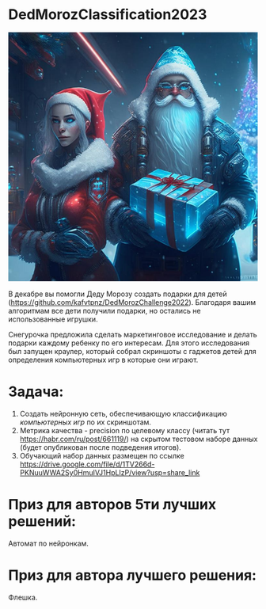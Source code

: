 # DedMorozClassification2023

<img src="./blob/master/raw/warehouse.jpg" width="640"/>

В декабре вы помогли Деду Морозу создать подарки для детей (https://github.com/kafvtpnz/DedMorozChallenge2022). 
Благодаря вашим алгоритмам все дети получили подарки, но остались не использованные игрушки.

Снегурочка предложила сделать маркетинговое исследование и делать подарки каждому ребенку по его интересам. Для этого исследования был запущен краулер, который собрал скриншоты с гаджетов детей для определения компьютерных игр в которые они играют.  

# Задача:

1. Создать нейронную сеть, обеспечивающую классификацию *компьютерных игр* по их скриншотам.
2. Метрика качества - precision по целевому классу (читать тут https://habr.com/ru/post/661119/) на скрытом тестовом наборе данных (будет опубликован после подведения итогов).
3. Обучающий набор данных размещен по ссылке https://drive.google.com/file/d/1TV266d-PKNuuWWA2Sy0HmuIVJ1HpLIzP/view?usp=share_link

# Приз для авторов 5ти лучших решений: 

Автомат по нейронкам.

# Приз для автора лучшего решения: 
Флешка.
